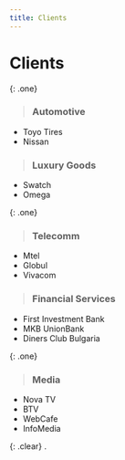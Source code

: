 ```yaml
---
title: Clients 
---
```


# Clients

{: .one}
>### Automotive
- Toyo Tires
- Nissan
>
> ### Luxury Goods
- Swatch
- Omega
 
{: .one}
>### Telecomm
- Mtel
- Globul
- Vivacom
>
>### Financial Services
- First Investment Bank
- MKB UnionBank
- Diners Club Bulgaria

{: .one}
>### Media
- Nova TV
- BTV
- WebCafe
- InfoMedia

{: .clear}
.